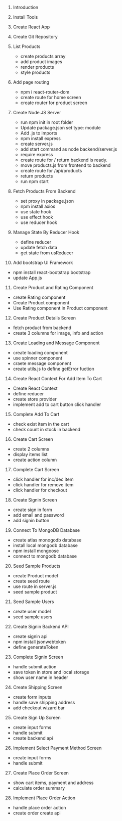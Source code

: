 1. Introduction

2. Install Tools

3. Create React App

4. Create Git Repository

5. List Products
   - create products array
   - add product images
   - render products
   - style products

6. Add page routing
   - npm i react-router-dom
   - create route for home screen
   - create router for product screen
   
7. Create Node.JS Server
   - run npm init in root folder
   - Update package.json set type: module
   - Add .js to imports
   - npm install express
   - create server.js
   - add start command as node backend/server.js
   - require express
   - create route for / return backend is ready.
   - move products.js from frontend to backend
   - create route for /api/products
   - return products
   - run npm start

8. Fetch Products From Backend
   - set proxy in package.json
   - npm install axios
   - use state hook
   - use effect hook
   - use reducer hook

9. Manage State By Reducer Hook
   - define reducer
   - update fetch data
   - get state from usReducer

10. Add bootstrap UI Framework
   - npm install react-bootstrap bootstrap
   - update App.js   

11. Create Product and Rating Component
   - create Rating component
   - Create Product component
   - Use Rating component in Product component

12. Create Product Details Screen
   - fetch product from backend
   - create 3 columns for image, info and action
   
13. Create Loading and Message Component
   - create loading component
   - use spinner component
   - craete message component
   - create utils.js to define getError fuction

14. Create React Context For Add Item To Cart
   - Create React Context
   - define reducer
   - create store provider
   - implement add to cart button click handler

15. Complete Add To Cart
   - check exist item in the cart
   - check count in stock in backend

16. Create Cart Screen
   - create 2 columns
   - display items list
   - create action column

17. Complete Cart Screen
   - click handler for inc/dec item
   - click handler for remove item
   - click handler for checkout

18. Create Signin Screen
   - create sign in form
   - add email and password
   - add signin button

19. Connect To MongoDB Database
   - create atlas monogodb database
   - install local mongodb database
   - npm install mongoose
   - connect to mongodb database  

20. Seed Sample Products
   - create Product model
   - create seed route
   - use route in server.js
   - seed sample product

21. Seed Sample Users
   - create user model
   - seed sample users

22. Create Signin Backend API
   - create signin api
   - npm install jsonwebtoken
   - define generateToken

23. Complete Signin Screen
   - handle submit action
   - save token in store and local storage
   - show user name in header

24. Create Shipping Screen
   - create form inputs
   - handle save shipping address
   - add checkout wizard bar

25. Create Sign Up Screen
   - create input forms
   - handle submit
   - create backend api

26. Implement Select Payment Method Screen
   - create input forms
   - handle submit

27. Create Place Order Screen
   - show cart items, payment and address
   - calculate order summary

28. Implement Place Order Action
   - handle place order action
   - create order create api